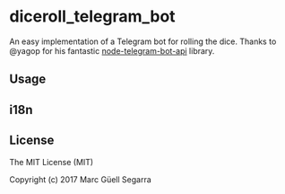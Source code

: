 # diceroll_telegram_bot
An easy implementation of a Telegram bot for rolling the dice. Thanks to @yagop for his fantastic [node-telegram-bot-api](https://github.com/yagop/node-telegram-bot-api) library.

## Usage

## i18n

## License 

The MIT License (MIT)

Copyright (c) 2017 Marc Güell Segarra

